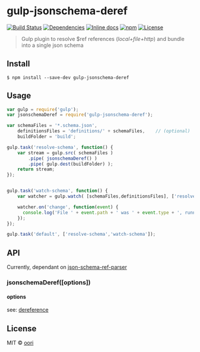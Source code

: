 # gulp-jsonschema-deref

[![Build Status](https://travis-ci.org/oori/gulp-jsonschema-deref.svg?branch=master)](https://travis-ci.org/oori/gulp-jsonschema-deref)
[![Dependencies](https://david-dm.org/oori/gulp-jsonschema-deref.svg)](https://david-dm.org/oori/gulp-jsonschema-deref)
[![Inline docs](http://inch-ci.org/github/oori/gulp-jsonschema-deref.svg?branch=master)](http://inch-ci.org/github/oori/gulp-jsonschema-deref)
[![npm](http://img.shields.io/npm/v/gulp-jsonschema-deref.svg)](https://www.npmjs.com/package/gulp-jsonschema-deref)
[![License](https://img.shields.io/npm/l/gulp-jsonschema-deref.svg)](LICENSE)

> Gulp plugin to resolve $ref references (*local+file+http*) and bundle into a single json schema

## Install

```
$ npm install --save-dev gulp-jsonschema-deref
```


## Usage

```js
var gulp = require('gulp');
var jsonschemaDeref = require('gulp-jsonschema-deref');

var schemaFiles = '*.schema.json',
	definitionsFiles = 'definitions/' + schemaFiles,	// (optional)
	buildFolder = 'build';

gulp.task('resolve-schema', function() {
	var stream = gulp.src( schemaFiles )
		.pipe( jsonschemaDeref() )
		.pipe( gulp.dest(buildFolder) );
	return stream;
});


gulp.task('watch-schema', function() {
	var watcher = gulp.watch( [schemaFiles,definitionsFiles], ['resolve-schema']);

	watcher.on('change', function(event) {
	  console.log('File ' + event.path + ' was ' + event.type + ', running tasks...');
	});
});

gulp.task('default', ['resolve-schema','watch-schema']);
```


## API
Currently, dependant on [json-schema-ref-parser](https://github.com/BigstickCarpet/json-schema-ref-parser)

### jsonschemaDeref([options])

#### options

see: [dereference](https://github.com/BigstickCarpet/json-schema-ref-parser/blob/master/docs/ref-parser.md#dereferenceschema-options-callback)

## License

MIT © [oori](https://github.com/oori)
